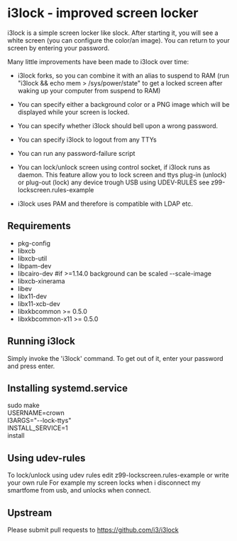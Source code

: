 i3lock - improved screen locker
===============================
i3lock is a simple screen locker like slock. After starting it, you will
see a white screen (you can configure the color/an image). You can return
to your screen by entering your password.

Many little improvements have been made to i3lock over time:

- i3lock forks, so you can combine it with an alias to suspend to RAM
  (run "i3lock && echo mem > /sys/power/state" to get a locked screen
   after waking up your computer from suspend to RAM)

- You can specify either a background color or a PNG image which will be
  displayed while your screen is locked.

- You can specify whether i3lock should bell upon a wrong password.

- You can specify i3lock to logout from any TTYs

- You can run any password-failure script

- You can lock/unlock screen using control socket, if i3lock runs as daemon.
  This feature allow you to lock screen and ttys plug-in (unlock) or plug-out (lock) any device trough USB using UDEV-RULES see z99-lockscreen.rules-example

- i3lock uses PAM and therefore is compatible with LDAP etc.

Requirements
------------
- pkg-config
- libxcb
- libxcb-util
- libpam-dev
- libcairo-dev #if >=1.14.0 background can be scaled --scale-image
- libxcb-xinerama
- libev
- libx11-dev
- libx11-xcb-dev
- libxkbcommon >= 0.5.0
- libxkbcommon-x11 >= 0.5.0

Running i3lock
-------------
Simply invoke the 'i3lock' command. To get out of it, enter your password and
press enter.

Installing systemd.service
------------
sudo make \
	USERNAME=crown \
	I3ARGS="--lock-ttys" \
	INSTALL_SERVICE=1 \
	install

Using udev-rules
------------
To lock/unlock using udev rules edit z99-lockscreen.rules-example or write your own rule
For example my screen locks when i disconnect my smartfome from usb, and unlocks when connect.

Upstream
--------
Please submit pull requests to https://github.com/i3/i3lock
